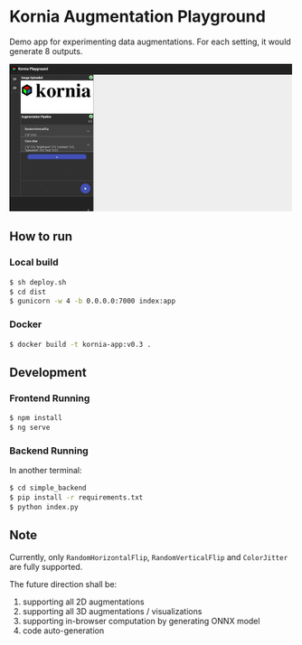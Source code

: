 # Kornia Augmentation Playground

Demo app for experimenting data augmentations. For each setting, it would generate 8 outputs.

![-](./misc/demo.gif)

## How to run
### Local build
```bash
$ sh deploy.sh
$ cd dist
$ gunicorn -w 4 -b 0.0.0.0:7000 index:app
```

### Docker
```bash
$ docker build -t kornia-app:v0.3 .
```

## Development
### Frontend Running
```bash
$ npm install
$ ng serve
```

### Backend Running
In another terminal:
```bash
$ cd simple_backend
$ pip install -r requirements.txt
$ python index.py
```

## Note

Currently, only ```RandomHorizontalFlip```, ```RandomVerticalFlip``` and ```ColorJitter``` are fully supported.

The future direction shall be:
1.  supporting all 2D augmentations
2.  supporting all 3D augmentations / visualizations
3.  supporting in-browser computation by generating ONNX model
4.  code auto-generation
